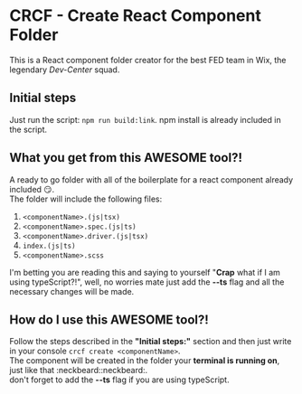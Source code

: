 # CRCF - Create React Component Folder 
This is a React component folder creator for the best FED team in Wix, the legendary *Dev-Center* squad.

## Initial steps
Just run the script: `npm run build:link`.
npm install is already included in the script.

## What you get from this AWESOME tool?!
A ready to go folder with all of the boilerplate for a react component already included :smirk:.<br/>
The folder will include the following files:

1. `<componentName>.(js|tsx)`
2. `<componentName>.spec.(js|ts)`
3. `<componentName>.driver.(js|tsx)`
4. `index.(js|ts)`
5. `<componentName>.scss`

I'm betting you are reading this and saying to yourself "**Crap** what if I am using typeScript?!", well, no worries mate just add the **--ts** flag and all the necessary changes will be made.

## How do I use this AWESOME tool?!
Follow the steps described in the **"Initial steps:"** section and then just write in your console `crcf create <componentName>`.<br/>
The component will be created in the folder your **terminal is running on**, just like that :neckbeard::neckbeard:. <br/>
don't forget to add the **--ts** flag if you are using typeScript.
